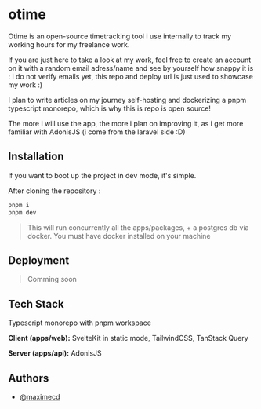 
# otime

Otime is an open-source timetracking tool i use internally to track my working hours for my freelance work.

If you are just here to take a look at my work, feel free to create an account on it with a random email adress/name and see by yourself how snappy it is : i do not verify emails yet, this repo and deploy url is just used to showcase my work :)

I plan to write articles on my journey self-hosting and dockerizing a pnpm typescript monorepo, which is why this is repo is open source!

The more i will use the app, the more i plan on improving it, as i get more familiar with AdonisJS (i come from the laravel side :D)

## Installation

If you want to boot up the project in dev mode, it's simple.

After cloning the repository :

```bash
pnpm i
pnpm dev 
```
    
> This will run concurrently all the apps/packages, + a postgres db via docker. You must have docker installed on your machine
## Deployment

> Comming soon
## Tech Stack

Typescript monorepo with pnpm workspace

**Client (apps/web):** SvelteKit in static mode, TailwindCSS, TanStack Query

**Server (apps/api):** AdonisJS


## Authors

- [@maximecd](https://www.github.com/maximecd)

